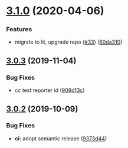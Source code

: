 # [3.1.0](https://github.com/neovici/cosmoz-sse/compare/v3.0.3...v3.1.0) (2020-04-06)


### Features

* migrate to lit, upgrade repo ([#33](https://github.com/neovici/cosmoz-sse/issues/33)) ([60da310](https://github.com/neovici/cosmoz-sse/commit/60da31001dad49c7bc5f418dd15efbb102076f04))

## [3.0.3](https://github.com/neovici/cosmoz-sse/compare/v3.0.2...v3.0.3) (2019-11-04)


### Bug Fixes

* cc test reporter id ([909d13c](https://github.com/neovici/cosmoz-sse/commit/909d13cd5d2060cd30fda351054d4516cba507a4))

## [3.0.2](https://github.com/neovici/cosmoz-sse/compare/v3.0.1...v3.0.2) (2019-10-09)


### Bug Fixes

* **ci:** adopt semantic release ([9373d44](https://github.com/neovici/cosmoz-sse/commit/9373d44693d729c085700f39b3af41087784739f))
